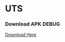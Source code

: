 # UTS
### Download APK DEBUG
[Download Here](https://drive.google.com/file/d/1ecdNp1IYG-cMc5LqUOcY7rvjZbuqhApp/view?usp=sharing)
